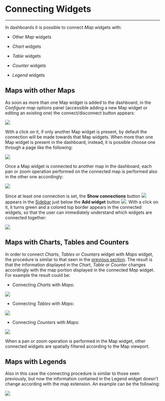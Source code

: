 # Connecting Widgets
********************

In dashboards it is possible to connect *Map* widgets with:

* Other *Map* widgets

* *Chart* widgets

* *Table* widgets

* *Counter* widgets

* *Legend* widgets 

## Maps with other Maps

As soon as more than one Map widget is added to the dashboard, in the *Configure map options* panel (accessible adding a new Map widget or editing an existing one) the connect/disconnect button appears:

<img src="../img/connecting-widgets/connection-options.jpg" class="ms-docimage" style="max-width:400px;"/>

With a click on it, if only another Map widget is present, by default the connection will be made towards that Map widgets. When more than one Map widget is present in the dashboard, instead, it is possible choose one through a page like the following:

<img src="../img/connecting-widgets/map-to-connect.jpg" class="ms-docimage"/>

Once a Map widget is connected to another map in the dashboard, each pan or zoom operation performed on the connected map is performed also in the other one accordingly:

<img src="../img/connecting-widgets/changes.gif" class="ms-docimage"/>

Since at least one connection is set, the **Show connections** button <img src="../img/button/show-connections.jpg" class="ms-docbutton"/> appears in the [Sidebar](exploring-dashboards.md#sidebar) just below the **Add widget** button <img src="../img/button/+++.jpg" class="ms-docbutton"/>. With a click on it, it turns green and a colored top border appears in the connected widgets, so that the user can immediately understand which widgets are connected together:

<img src="../img/connecting-widgets/connections-showed.jpg" class="ms-docimage"/>

## Maps with Charts, Tables and Counters

In order to connect *Charts*, *Tables* or *Counters* widget with *Maps* widget, the procedure is similar to that seen in the [previous section](connecting-widgets.md#maps-with-other-maps). The result is that the information displayed in the *Chart*, *Table* or *Counter* changes accordingly with the map portion displayed in the connected *Map* widget. For example the result could be:

* Connecting *Charts* with *Maps*:

<img src="../img/connecting-widgets/chart-map.jpg" class="ms-docimage"/>

* Connecting *Tables* with *Maps*:

<img src="../img/connecting-widgets/table-map.jpg" class="ms-docimage"/>

* Connecting *Counters* with *Maps*:

<img src="../img/connecting-widgets/counter-map.jpg" class="ms-docimage"/>

When a pan or zoom operation is performed in the Map widget, other connected widgets are spatially filtered according to the Map viewport.

## Maps with Legends

Also in this case the connecting procedure is similar to those seen previously, but now the information contained in the Legend widget doesn't change according with the map extension. An example can be the following:

<img src="../img/connecting-widgets/legend-map.jpg" class="ms-docimage"/>



